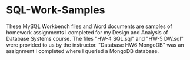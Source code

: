 # SQL-Work-Samples

These MySQL Workbench files and Word documents are samples of homework assignments I completed for my Design and Analysis of Database Systems course. The files "HW-4 SQL.sql" and "HW-5 DW.sql" were provided to us by the instructor. "Database HW6 MongoDB" was an assignment I completed where I queried a MongoDB database.

